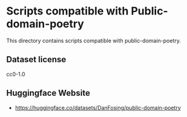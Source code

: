 # Scripts compatible with Public-domain-poetry

This directory contains scripts compatible with public-domain-poetry.

## Dataset license

cc0-1.0

## Huggingface Website

* https://huggingface.co/datasets/DanFosing/public-domain-poetry
